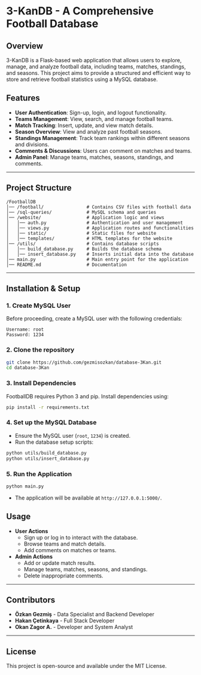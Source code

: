 # 3-KanDB - A Comprehensive Football Database

## Overview

3-KanDB is a Flask-based web application that allows users to explore, manage, and analyze football data, including teams, matches, standings, and seasons. This project aims to provide a structured and efficient way to store and retrieve football statistics using a MySQL database.

## Features

- **User Authentication**: Sign-up, login, and logout functionality.
- **Teams Management**: View, search, and manage football teams.
- **Match Tracking**: Insert, update, and view match details.
- **Season Overview**: View and analyze past football seasons.
- **Standings Management**: Track team rankings within different seasons and divisions.
- **Comments & Discussions**: Users can comment on matches and teams.
- **Admin Panel**: Manage teams, matches, seasons, standings, and comments.

---

## **Project Structure**

```
/FootballDB
│── /football/                # Contains CSV files with football data
│── /sql-queries/             # MySQL schema and queries
│── /website/                 # Application logic and views
│   │── auth.py               # Authentication and user management
│   │── views.py              # Application routes and functionalities
│   │── static/               # Static files for website
│   │── templates/            # HTML templates for the website
│── /utils/                   # Contains database scripts
│   │── build_database.py     # Builds the database schema
│   │── insert_database.py    # Inserts initial data into the database
│── main.py                   # Main entry point for the application
│── README.md                 # Documentation
```

---

## **Installation & Setup**

### **1. Create MySQL User**

Before proceeding, create a MySQL user with the following credentials:

```
Username: root
Password: 1234
```

### **2. Clone the repository**

```sh
git clone https://github.com/gezmisozkan/database-3Kan.git
cd database-3Kan
```

### **3. Install Dependencies**

FootballDB requires Python 3 and pip. Install dependencies using:

```sh
pip install -r requirements.txt
```

### **4. Set up the MySQL Database**

- Ensure the MySQL user (`root`, `1234`) is created.
- Run the database setup scripts:

```sh
python utils/build_database.py
python utils/insert_database.py
```

### **5. Run the Application**

```sh
python main.py
```

- The application will be available at `http://127.0.0.1:5000/`.

## **Usage**

- **User Actions**
  - Sign up or log in to interact with the database.
  - Browse teams and match details.
  - Add comments on matches or teams.
- **Admin Actions**
  - Add or update match results.
  - Manage teams, matches, seasons, and standings.
  - Delete inappropriate comments.

---

## **Contributors**

- **Özkan Gezmiş** - Data Specialist and Backend Developer
- **Hakan Çetinkaya** - Full Stack Developer
- **Okan Zagor A.** - Developer and System Analyst

---

## **License**

This project is open-source and available under the MIT License.

